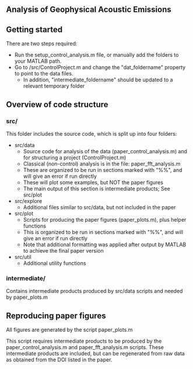 
## Analysis of Geophysical Acoustic Emissions

## Getting started

There are two steps required:
* Run the setup_control_analysis.m file, or manually add the folders to your MATLAB path.
* Go to /src/ControlProject.m and change the "dat_foldername" property to point to the data files.
  * In addition, "intermediate_foldername" should be updated to a relevant temporary folder

## Overview of code structure

### src/
This folder includes the source code, which is split up into four folders:

* src/data
  * Source code for analysis of the data (paper_control_analysis.m) and for structuring a project (ControlProject.m)
  * Classical (non-control) analysis is in the file: paper_fft_analysis.m
  * These are organized to be run in sections marked with "%%", and will give an error if run directly
  * These will plot some examples, but NOT the paper figures
  * The main output of this section is intermediate products; See src/plot
* src/explore
  * Additional files similar to src/data, but not included in the paper 
* src/plot
  * Scripts for producing the paper figures (paper_plots.m), plus helper functions
  * This is organized to be run in sections marked with "%%", and will give an error if run directly
  * Note that additional formatting was applied after output by MATLAB to achieve the final paper version
* src/util
  * Additional utility functions

### intermediate/

Contains intermediate products produced by src/data scripts and needed by paper_plots.m

## Reproducing paper figures

All figures are generated by the script paper_plots.m

This script requires intermediate products to be produced by the paper_control_analysis.m and paper_fft_analysis.m scripts.
These intermediate products are included, but can be regenerated from raw data as obtained from the DOI listed in the paper.
